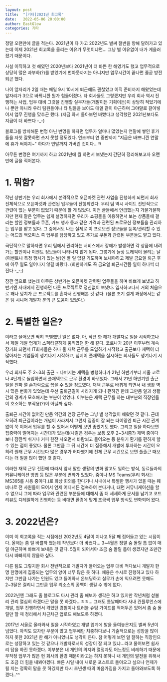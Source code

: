 ```yaml
---
layout: post
title:  "[기타]2021년 회고록"
date:   2022-05-06 20:00:00
author: EastGlow
categories: 기타
---
```


정말 오랜만에 글을 적는다. 2021년이 다 가고 2022년도 벌써 절반을 향해 달려가고 있는데 이제 2021년 회고록을 올리는 이유가 무엇이냐면... 그냥 별 이유없이 내가 게을러졌기 때문이다.

사실 이직하고 첫 해였던 2020년보다 2021년이 더 바쁜 한 해였기도 했고 업무적으로 상당히 많은 과부하(?)를 받았기에 번아웃까지는 아니지만 업무시간이 끝나면 줄곧 방전되곤 했다.

나이 앞자리가 2일 때는 매일 9시 10시에 퇴근해도 괜찮았고 이직 준비까지 해왔었는데 앞자리가 3으로 바뀌니깐 뭔가 힘들어졌다. 타 회사들도 그렇겠지만 우리 회사 역시 진행하는 사업, 업무 대비 그것을 진행할 실무자들(개발이든 기획이든)이 상당히 적었기에 나 뿐만 아니라 우리 팀원들이나 타 팀들을 보아도 매일 같이 야근하며 그야말로 갈아넣어서 업무 진행을 맞추곤 했다. (지금 와서 돌아보면 바빴다고 생각했던 2021년보다도 지금이 더 바쁘다 -_-)

블로그를 방치해둔 변명 아닌 변명을 하자면 업무가 얼마나 많았는지 연말에 쌓인 휴가들을 자칫 잘못하면 쓰지 못할 정도였다. 연초부터 연 중반까지 "지금은 바쁘니깐 연말에 휴가 써야지~" 하다가 연말까지 가버린 것이다...ㅋ

아무튼 변명은 여기까지 하고 2021년에 뭘 하면서 보냈는지 간단히 정리해보고자 오랜만에 글을 적어본다.

# 1. 뭐함?

작년 상반기는 우리 회사에서 본격적으로 오픈마켓 관련 사업을 진행하게 되면서 회사 전체적으로 오픈마켓과 관련된 업무들이 진행되었다. 우리 팀 역시 사이트 전반적으로 관련이 없는 부분이 없었기 때문에 할 게 많았다. 이전 글들에서 언급했는지 가물가물하지만 현재 맡은 업무는 쉽게 설명하자면 우리가 쇼핑몰을 이용하면서 보는 상품들에 걸리는 할인 정보들과 쿠폰, 카드 행사 등과 같은 가격과 관련된 프로모션 정보들을 관리하는 업무를 맡고 있다. 그 중에서도 나는 실제로 이 프로모션 정보들을 등록/관리할 수 있는 어드민 백오피스 쪽 업무를 담당하고 있고 추가로 쿠폰과 관련된 부분들도 맡고 있다.

극단적으로 말하자면 우리 팀에서 관리하는 서비스에서 장애가 발생하면 각 상품에 내려가는 할인이나 이벤트 정보들이 나타나지 않게 된다. 그렇기에 늘상 트래픽이 몰리는 날(이벤트나 특정 행사가 있는 날)엔 별 일 없길 기도하며 보내야하고 제발 금요일 퇴근 후에 아무 일도 일어나지 않길 바랐다. (희한하게도 꼭 금요일 퇴근시간쯤 일이 하나씩 터진다 -_-;)

잠깐 옆으로 샜는데 아무튼 상반기는 오픈마켓 관련된 업무들을 하며 바쁘게 보냈고 하반기엔 사내에서 진행하던 다른 프로젝트로 정신없이 보냈다. 입사하고나서 거의 처음으로 꽤나 덩치가 큰 프로젝트를 혼자서 진행해본 것 같다. (물론 초기 설계 과정에서는 같은 팀 시니어 개발자 분의 큰 도움이 있었다.)

# 2. 특별한 일은?

이라고 물어보면 딱히 특별했던 일은 없다. 아, 작년 한 해가 개발자로 일을 시작하고나서 제일 개발 업계가 스펙타클하게 움직였던 한 해 같다. 코로나가 20년 이후부터 계속 장기화 되면서 IT회사들은 하나 둘 재택 근무를 도입하기 시작했고 출근보다 재택이 더 많아지는 기업들이 생겨나기 시작하고, 심지어 풀재택을 실시하는 회사들도 생겨나기 시작했다.

우리 회사도 주 2~3회 출근 + 나머지는 재택을 병행하다가 21년 하반기부터 서울 코로나 4단계로 돌입하면서 풀재택으로 근무 환경이 바뀌었다. 그래서 21년 하반기엔 출근일을 진짜 열 손가락으로 꼽을 수 있을 정도였다. 재택 근무로 바뀌게 되면서 내 생활 역시 많은 변화가 있었는데 우선 출퇴근길이 사라지게 되니 편하긴 한데 그만큼 일과 생활 간의 경계가 모호해지는 부분이 있었다. 이부분은 재택 근무를 하는 대부분의 직장인들이 호소하는 부작용(?)이 아닐까 싶다.

출퇴근 시간이 없어진 만큼 약간의 연장 근무는 그냥 별 생각없이 해왔던 것 같다. 근데 오히려 퇴근길이라는 개념이 사라져서 그런지 집중이 잘 되는 타이밍엔 퇴근 시간 관계없이 쭉 이어서 업무를 할 수 있어서 어떻게 보면 좋았기도 했다. 그리고 일을 하다보면 집중력이 떨어지는 시간대가 있는데(나같은 경우는 보통 오후 2~3시쯤?) 재택 중이다보니 잠깐씩 쉬거나 커피 한잔 사오면서 바람쐬고 들어오는 등 분위기 환기를 편하게 할 수 있는 점이 좋았다. 물론 그만큼 그 뒤 시간에 더 집중해서 개발에 투자하는 시간이 오히려 원래 근무 시간보다 많은 경우가 허다했기에 전체 근무 시간으로 보면 풀출근 때보다는 더 일을 많이 했던 것 같다.

이러한 재택 근무 전환에 따라서 앞서 말한 생활의 변화 말고도 일하는 방식, 동료들과의 커뮤니케이션 방법 등 많은 부분에 변화가 있었다. 줌이나 MS Teams(우리 회사는 MS365를 사용 중이다.)로 화상 회의를 한다거나 사내에서 특별한 행사가 있을 때는 웨비나로 전 사원들이 모여서 언제 어디서든 접속하여 본다거나, 대면 커뮤니케이션을 할 수 없으니 그에 따라 업무와 관련된 부분들에 대해서 좀 더 세세하게 문서를 남기고 코드 리뷰도 디테일하게 진행하는 등 비대면 환경에 맞게 조금씩 업무 방식도 변화되어 왔다.

# 3. 2022년은?

이미 이 회고록을 적는 시점에선 2022년도 4달이 지나고 5달 째 접어들고 있는 시점이다. 올해는 좀 덜 바쁠까 했는데 작년보다 더 바쁘다... 3~4월은 정말 숨 돌릴 틈 없이 매일 야근하며 바쁘게 보내온 것 같다. 5월이 되어서야 조금 숨 돌릴 틈이 생겼지만 조만간 다시 바빠지지 않을까 싶다.

다른 팀도 그렇지만 회사 전반적으로 개발자가 들어오는 업무 대비 적다보니 개발자 한명 한명에게 집중되는 업무의 양이 너무 많은 듯 하다. 채용은 수시로 진행하고 있다 하지만 그만큼 나가는 인원도 있고 들어와서 온보딩하고 실무가 손에 익으려면 못해도 2~3달은 걸리니 그만큼 업무 리소스의 공백이 생길 수 밖에 없다.

2022년엔 그래도 좀 블로그도 다시 관리 좀 해보자 생각은 하고 있지만 작년처럼 섣불리 관리 열심히 하겠다곤 말을 못 하겠다...ㅎㅎ... 그래도 틈날때마다 사내 컨플루언스에 개발, 업무 진행하면서 겪었던 경험이나 트러블 슈팅 가이드를 적어두곤 있어서 좀 숨 돌릴만 할 때 정리해서 차근차근 업로드 해보도록 하겠다.

2017년 서울로 올라와서 일을 시작하였고 개발 업계에 발을 들여놓은지도 벌써 5년이 넘었다.  아직도 모자란 부분이 많고 업무에만 치중하다보니 기술적으로는 성장을 많이 하지 못한 2021년 한 해가 아니었나도 생각이 든다. 참 어떻게 보면 일 잘하는 직장인으로는 성장하고 있는 것 같으나 개발자로서의 성장이 잘 되고 있냐...라고 물어보면 쉽사리 답을 하진 못하겠다. 이부분은 내 개인의 의지와 열정과도 어느정도 비례하기 때문에 무작정 업무가 많은 현 회사의 환경 때문이라고는 하지 못하니 내 개인의 발전을 위해서도 조금 더 힘을 내봐야겠다. 빠른 시일 내에 새로운 포스트로 돌아오고 싶으나 언제가 될 지는 정확히 말을 못 하겠지만 다시 초년생 때의 마음가짐을 가지고 돌아와보도록 하겠다..^^
